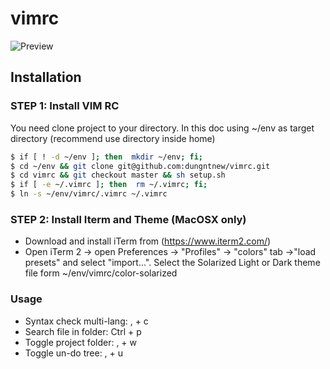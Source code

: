 vimrc
=====
![Preview](https://raw.github.com/dungntnew/vimrc/master/preview.png?raw=true "Editing..")

## Installation

### STEP 1: Install VIM RC
You need clone project to your directory. 
In this doc using ~/env as target directory
(recommend use directory inside home)

```sh
$ if [ ! -d ~/env ]; then  mkdir ~/env; fi;
$ cd ~/env && git clone git@github.com:dungntnew/vimrc.git
$ cd vimrc && git checkout master && sh setup.sh
$ if [ -e ~/.vimrc ]; then  rm ~/.vimrc; fi;
$ ln -s ~/env/vimrc/.vimrc ~/.vimrc
```

### STEP 2: Install Iterm and Theme (MacOSX only)
- Download and install iTerm from (https://www.iterm2.com/)
- Open iTerm 2 -> open Preferences -> "Profiles" -> "colors" tab ->"load presets" and select "import...". Select the Solarized Light or Dark theme file form ~/env/vimrc/color-solarized

### Usage
- Syntax check multi-lang: , + c
- Search file in folder: Ctrl + p
- Toggle project folder: , + w
- Toggle un-do tree: , + u
